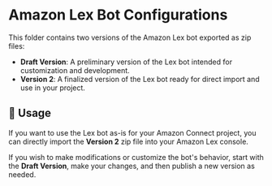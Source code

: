 # Amazon Lex Bot Configurations

This folder contains two versions of the Amazon Lex bot exported as zip files:

- **Draft Version**: A preliminary version of the Lex bot intended for customization and development.
- **Version 2**: A finalized version of the Lex bot ready for direct import and use in your project.

## 🔧 Usage

If you want to use the Lex bot as-is for your Amazon Connect project, you can directly import the **Version 2** zip file into your Amazon Lex console.

If you wish to make modifications or customize the bot's behavior, start with the **Draft Version**, make your changes, and then publish a new version as needed.
